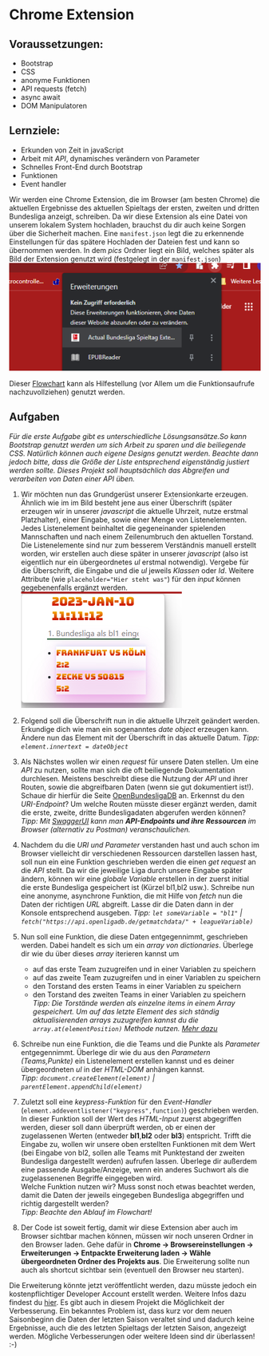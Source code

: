 # Chrome Extension

## Voraussetzungen:
  - Bootstrap
  - CSS
  - anonyme Funktionen
  - API requests (fetch)
  - async await 
  - DOM Manipulatoren

## Lernziele:
 
  - Erkunden von Zeit in javaScript
  - Arbeit mit *API*, dynamisches verändern von Parameter
  - Schnelles Front-End durch Bootstrap
  - Funktionen
  - Event handler

Wir werden eine Chrome Extension, die im Browser (am besten Chrome) die aktuellen Ergebnisse des aktuellen Spieltags der ersten, zweiten und dritten Bundesliga anzeigt, schreiben. Da wir diese Extension als eine Datei von unserem lokalem System hochladen, brauchst du dir auch keine Sorgen über die Sicherheit machen. Eine `manifest.json` legt die zu erkennende Einstellungen für das spätere Hochladen der Dateien fest und kann so übernommen werden. In dem *pics* Ordner liegt ein Bild, welches später als Bild der Extension genutzt wird (festgelegt in der `manifest.json`)   
![Bild noch einfügen](./img/overview.png)

Dieser [Flowchart](https://miro.com/app/board/uXjVPz_rJUk=/?share_link_id=416269144797) kann als Hilfestellung (vor Allem um die Funktionsaufrufe nachzuvollziehen) genutzt werden.

## Aufgaben

*Für die erste Aufgabe gibt es unterschiedliche Lösungsansätze.So kann Bootstrap genutzt werden um sich Arbeit zu sparen und die beiliegende CSS. Natürlich können auch eigene Designs genutzt werden. Beachte dann jedoch bitte, dass die Größe der Liste entsprechend eigenständig justiert werden sollte. Dieses Projekt soll hauptsächlich das Abgreifen und verarbeiten von Daten einer API üben.*
1. Wir möchten nun das Grundgerüst unserer Extensionkarte erzeugen. Ähnlich wie im
im Bild besteht jene aus einer Überschrift (später erzeugen wir in unserer *javascript* die aktuelle Uhrzeit, nutze erstmal Platzhalter), einer Eingabe, sowie einer Menge von Listenelementen. Jedes Listenelement beinhaltet die gegeneinander spielenden Mannschaften und nach einem Zeilenumbruch den aktuellen Torstand. Die Listenelemente sind nur zum besserem Verständnis manuell erstellt worden, wir erstellen auch diese später in unserer *javascript* (also ist eigentlich nur ein übergeordnetes *ul* erstmal notwendig). Vergebe für die Überschrift, die Eingabe und  die *ul* jeweils *Klassen* oder *Id*. Weitere Attribute (wie `placeholder="Hier steht was"`) für den *input* können gegebenenfalls ergänzt werden.<br>
![HTML/CSS](./img/grundgeruest.png)


2. Folgend soll die Überschrift nun in die aktuelle Uhrzeit geändert werden. Erkundige dich wie man ein sogenanntes *date object* erzeugen kann. Ändere nun das Element mit der Überschrift in das aktuelle Datum. *Tipp: `element.innertext = dateObject`*
      
3. Als Nächstes wollen wir einen *request* für unsere Daten stellen. Um eine *API* zu nutzen, sollte man sich die oft beiliegende Dokumentation durchlesen. Meistens beschreibt diese die Nutzung der *API* und ihrer Routen, sowie die abgreifbaren Daten (wenn sie gut dokumentiert ist!). Schaue dir hierfür die Seite [OpenBundesligaDB](https://www.openligadb.de/) an. Erkennst du den *URI-Endpoint*? Um welche Routen müsste dieser ergänzt werden, damit die erste, zweite, dritte Bundesligadaten abgerufen werden können?<br>
*Tipp: Mit [SwaggerUI](https://swagger.io/tools/swagger-ui/download/) kann man **API-Endpoints und ihre Ressourcen** im Browser (alternativ zu Postman) veranschaulichen.*  

4. Nachdem du die *URI und Parameter* verstanden hast und auch schon im Browser vielleicht dir verschiedenen Ressourcen darstellen lassen hast, soll nun ein eine Funktion geschrieben werden die einen *get request* an die *API* stellt. Da wir die jeweilige Liga durch unsere Eingabe später ändern, können wir eine *globale Variable* erstellen in der zuerst initial die erste Bundesliga gespeichert ist (Kürzel bl1,bl2 usw.). Schreibe nun eine anonyme, asynchrone Funktion, die mit Hilfe von *fetch* nun die Daten der richtigen *URL* abgreift. Lasse dir die Daten dann in der Konsole entsprechend ausgeben. *Tipp: `let someVariable = "bl1"` | `fetch("https://api.openligadb.de/getmatchdata/" + leagueVariable)`*

5. Nun soll eine Funktion, die diese Daten entgegennimmt, geschrieben werden. Dabei handelt es sich um ein *array von dictionaries*. Überlege dir wie du über dieses *array* iterieren kannst um
   - auf das erste Team zuzugreifen und in einer Variablen zu speichern
   - auf das zweite Team zuzugreifen und in einer Variablen zu speichern
   - den Torstand des ersten Teams in einer Variablen zu speichern
   - den Torstand des zweiten Teams in einer Variablen zu speichern<br>
*Tipp: Die Torstände werden als einzelne items in einem Array gespeichert. Um auf das letzte Element des sich ständig aktualisierenden arrays zuzugreifen kannst du die `array.at(elementPosition)` Methode nutzen. [Mehr dazu](https://developer.mozilla.org/en-US/docs/Web/JavaScript/Reference/Global_Objects/Array/at)*

6. Schreibe nun eine Funktion, die die Teams und die Punkte als *Parameter* entgegennimmt. Überlege dir wie du aus den *Parametern (Teams,Punkte)* ein Listenelement erstellen kannst und es deiner übergeordneten *ul* in der *HTML-DOM* anhängen kannst.<br>
*Tipp: `document.createElement(element)` | `parentElement.appendChild(element)`*

7. Zuletzt soll eine *keypress-Funktion* für den *Event-Handler* (`element.addeventlistener("keypress",function)`) geschrieben werden. In dieser Funktion soll der Wert des *HTML-Input* zuerst abgegriffen werden, dieser soll dann überprüft werden, ob er einen der zugelassenen Werten (entweder **bl1**,**bl2** oder **bl3**) entspricht. Trifft die Eingabe zu, wollen wir unsere oben erstellten Funktionen mit dem Wert (bei Eingabe von bl2, sollen alle Teams mit Punktestand der zweiten Bundesliga dargestellt werden) aufrufen lassen. Überlege dir außerdem eine passende Ausgabe/Anzeige, wenn ein anderes Suchwort als die zugelassenenen Begriffe eingegeben wird.<br>
Welche Funktion nutzen wir? Muss sonst noch etwas beachtet werden, damit die Daten der jeweils eingegeben Bundesliga abgegriffen und richtig dargestellt werden?<br>
*Tipp: Beachte den Ablauf im Flowchart!*

8. Der Code ist soweit fertig, damit wir diese Extension aber auch im Browser sichtbar machen können, müssen wir noch unseren Ordner in den Browser laden. Gehe dafür in **Chrome -> Browsereinstellungen -> Erweiterungen -> Entpackte Erweiterung laden -> Wähle übergeordneten Ordner des Projekts aus**. Die Erweiterung sollte nun auch als shortcut sichtbar sein (eventuell den Browser neu starten).

Die Erweiterung könnte jetzt veröffentlicht werden, dazu müsste jedoch ein kostenpflichtiger Developer Account erstellt werden. Weitere Infos dazu findest du [hier](https://support.google.com/chrome/a/answer/2714278?hl=de). Es gibt auch in diesem Projekt die Möglichkeit der Verbesserung. Ein bekanntes Problem ist, dass kurz vor dem neuen Saisonbeginn die Daten der letzten Saison veraltet sind und dadurch keine Ergebnisse, auch die des letzten Spieltags der letzten Saison, angezeigt werden. Mögliche Verbesserungen oder weitere Ideen sind dir überlassen! :-) 
